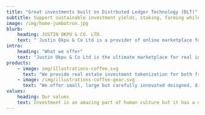 ```yaml
---
title: "Great investments built on Distrbuted Ledger Technology (DLT)"
subtitle: Support sustainable investment yields, staking, farming while enjoying it's holding
image: /img/home-jumbotron.jpg
blurb:
    heading: JUSTIN OKPU & CO. LTD.
    text: " Justin Okpu & Co Ltd is a provider of online marketplace for everyone who believes that every great investment shouldn't just be on traditional investment platforms, but the ability to transform investment into digital assets platforms, it should do good too. We source all of our beans directly from small scale sustainable farmers and make sure part of the profits are reinvested in their communities."
intro:
    heading: "What we offer"
    text: "Justin Okpu & Co Ltd is the ultimate marketplace for real investment lovers who want to learn about representing their physical real property on a digital token and will be exchangeable or transferable on decentralised secoudary marketplace where real estate investors can stake, farm and trade their digital assets to new real estate investors."
products:
    - image: img/illustrations-coffee.svg
      text: "We provide real estate investment tokenization for both fractional and whole investment to investor will to stake, farm and exchange their digital assets for real value at the this unique marketplace. We’re also proud to offer a variety of cryptoasset investment advice  with great discovery on innovative investment within global and local communities. Check our post or contact us directly for current availability."
    - image: /img/illustrations-coffee-gear.svg
      text: "We offer small, large but carefully innovated deisgned, digital asset holding instrument and tools for every capacity and experience level for all investors. No matter if you bought your own investment holding through primary marketplace or just bought your first holding, hoping dispose at Secoudary marketplace, you’ll find an investment tool choice that will suit your investment decisions."
values:
    heading: Our values
    text: Investment is an amazing part of human culture but it has a dark side too – one of colonialism and mindless abuse of natural resources and human lives. We want to turn this around and return the investment trade to investor’s exhilaration, empowering and unifying wealth distribution.
---
```



